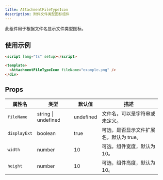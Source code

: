 ```yaml
---
title: AttachmentFileTypeIcon
description: 附件文件类型图标组件
---
```


此组件用于根据文件名显示文件类型图标。

## 使用示例

```html
<script lang="ts" setup></script>

<template>
  <AttachmentFileTypeIcon fileName="example.png" />
</div>
```

## Props

| 属性名       | 类型                | 默认值    | 描述                                 |
|--------------|---------------------|-----------|------------------------------------|
| `fileName`   | string \| undefined | undefined | 文件名，可以是字符串或未定义。         |
| `displayExt` | boolean             | true      | 可选，是否显示文件扩展名，默认为 true。 |
| `width`      | number              | 10        | 可选，组件宽度，默认为 10。             |
| `height`     | number              | 10        | 可选，组件高度，默认为 10。             |
